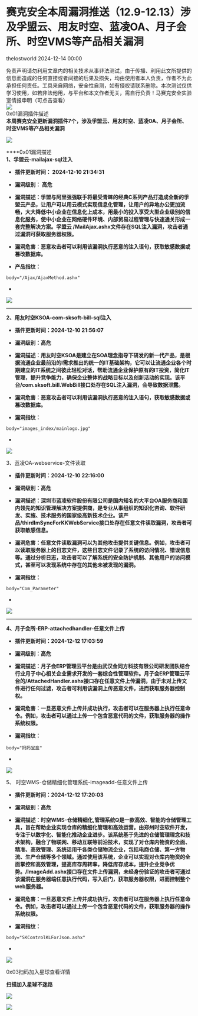 #  赛克安全本周漏洞推送（12.9-12.13）涉及孚盟云、用友时空、蓝凌OA、月子会所、时空VMS等产品相关漏洞   
 thelostworld   2024-12-14 00:00  
  
免责声明请勿利用文章内的相关技术从事非法测试，由于传播、利用此文所提供的信息而造成的任何直接或者间接的后果及损失，均由使用者本人负责，作者不为此承担任何责任。工具来自网络，安全性自测，如有侵权请联系删除。本次测试仅供学习使用，如若非法他用，与平台和本文作者无关，需自行负责！马赛克安全实验室情报申明（可点击查看）  
![](https://mmbiz.qpic.cn/mmbiz_png/wibiaOls7McRicPjtibQUDC6OnlQyWCzfd68f5ycicia6CCgOhrqkvHfLj5ajt2SKLnWoZSh219zUS3eTcERBwhxu9Dg/640?wx_fmt=other&from=appmsg&wxfrom=5&wx_lazy=1&wx_co=1&tp=webp "")  
0x01漏洞插件描述  
**本周赛克安全更新漏洞插件7个，涉及孚盟云、用友时空、蓝凌OA、月子会所、时空VMS等产品相关漏洞**  
  
![](https://mmbiz.qpic.cn/mmbiz_png/wibiaOls7McR8oRGuyj1gQSpL61drxVvsduwE0aia374GQEvMBeTkC28wbmu8xxNLS4Jric8YlYtAmc0vSxfSibYibww/640?wx_fmt=png&from=appmsg "")  
  
****0x01漏洞描述  
**1、孚盟云-mailajax-sql注入**  
- **插件更新时间： 2024-12-10 21:34:31**  
  
- **漏洞级别： 高危**  
  
- **漏洞描述：孚盟与阿里强强联手将最受青睐的经典C系列产品打造成全新的孚盟云产品，让用户可以用云模式实现信息化管理，让用户的异地办公更加流畅，大大降低中小企业在信息化上成本，用最小的投入享受大型企业级别的信息化服务，使中小企业在网络硬件环境、内部贸易过程管理与快速通关形成一套完整解决方案。孚盟云 /MailAjax.ashx文件存在SQL注入漏洞，攻击者通过漏洞可获取服务器权限。**  
  
- **漏洞危害：恶意攻击者可以利用该漏洞执行恶意的注入语句，获取敏感数据或篡改数据库。**  
  
- **产品指纹：**  
```
body="/Ajax/AjaxMethod.ashx"
```  
  
-   
![](https://mmbiz.qpic.cn/mmbiz_png/wibiaOls7McRicGkrT8icqQM1wfXvKb93fXZibc9W0qFrQSjDiavnWyAB8KOBON9XEZsibte8sVeuyVoQLlQnyibQicLS8g/640?wx_fmt=png&from=appmsg "")  
  
****  
**2、用友时空KSOA-com-sksoft-bill-sql注入**  
- **插件更新时间：2024-12-10 21:56:07**  
  
- **漏洞级别：高危**  
  
- **漏洞描述：用友时空KSOA是建立在SOA理念指导下研发的新一代产品，是根据流通企业最前沿的I需求推出的统一的IT基础架构，它可以让流通企业各个时期建立的IT系统之间彼此轻松对话，帮助流通企业保护原有的IT投资，简化IT管理，提升竞争能力，确保企业整体的战略目标以及创新活动的实现。该平台/com.sksoft.bill.WebBill接口处存在SQL注入漏洞，会导致数据泄露。**  
  
- **漏洞危害：恶意攻击者可以利用该漏洞执行恶意的注入语句，获取敏感数据或篡改数据库。**  
  
- **漏洞指纹：**  
```
body="images_index/mainlogo.jpg"
```  
  
-   
![](https://mmbiz.qpic.cn/mmbiz_png/wibiaOls7McRicGkrT8icqQM1wfXvKb93fXZoBQyZtEMs8ib1IsZ3lQ6GuicxleOdE6XKicfMBLKBHl5vP58ohzroW3HA/640?wx_fmt=png&from=appmsg "")  
  
  
3、蓝凌OA-webservice-文件读取  
- **插件更新时间：2024-12-10 22:16:00**  
  
- **漏洞级别：高危**  
  
- **漏洞描述：深圳市蓝凌软件股份有限公司是国内知名的大平台OA服务商和国内领先的知识管理解决方案提供商，是专业从事组织的知识化咨询、软件研发、实施、技术服务的国家级高新技术企业。该产品/thirdImSyncForKKWebService接口处存在任意文件读取漏洞，攻击者可获取敏感信息。**  
  
- **漏洞危害：任意文件读取漏洞可以为其他攻击提供关键信息。例如，攻击者可以读取服务器上的日志文件，这些日志文件记录了系统的访问情况、错误信息等。通过分析日志，攻击者可以了解系统的安全防护机制、其他用户的访问模式，甚至可以发现系统中存在的其他未被发现的漏洞。**  
  
- **漏洞指纹：**  
```
body="Com_Parameter"
```  
  
-   
![](https://mmbiz.qpic.cn/mmbiz_png/wibiaOls7McRicGkrT8icqQM1wfXvKb93fXZ0Dtwgpiam3icameYOvpCtxsbrtpTXDe8qUCqHIPZiaicxeBwwImm3a0jGw/640?wx_fmt=png&from=appmsg "")  
  
****  
**4、月子会所-ERP-attachedhandler-任意文件上传**  
- **插件更新时间：2024-12-12 17:03:59**  
  
- **漏洞级别：高危**  
  
- **漏洞描述：月子会ERP管理云平台是由武汉金同方科技有限公司研发团队结合行业月子中心相关企业需求开发的一套综合性管理软件。月子会ERP管理云平台的/AttachedHandler.ashx接口存在任意文件上传漏洞，由于未对上传文件进行任何过滤，攻击者可利用该漏洞上传恶意文件，进而获取服务器控制权。**  
  
- **漏洞危害：一旦恶意文件上传并成功执行，攻击者可以在服务器上执行任意命令。例如，攻击者可以通过上传一个包含恶意代码的文件，获取服务器的操作系统权限。**  
  
- **漏洞指纹：**  
```
body="妈妈宝盒"
```  
  
-   
![](https://mmbiz.qpic.cn/mmbiz_png/wibiaOls7McRicGkrT8icqQM1wfXvKb93fXZet1B1vp6PtJ49f6z22ereCeG1r2jVEzBcBz3WBhecuTwrh3jdbdblQ/640?wx_fmt=png&from=appmsg "")  
  
  
5、 时空WMS-仓储精细化管理系统-imageadd-任意文件上传   
- **插件更新时间：2024-12-12 17:20:03**  
  
- **漏洞级别：高危**  
  
- **漏洞描述：时空WMS-仓储精细化,管理系统Q是一款高效、智能的仓储管理工具，旨在帮助企业实现仓库的精细化管理和高效运营。由郑州时空软件开发，专注于以数字化、智能化推动企业进步。该系统基于先进的仓储管理理念和技术架构，融合了物联网、移动互联等前沿技术，实现了对仓库内物资的全面、精准、高效管理、系统话用千各类仓储物流企业，包括电商仓储、第一方物流、生产仓储等多个领域。通过使用该系统，企业可以实现对仓库内物资的全面掌控和高效管理，提高库存周转率，降低库存成本，提升企业竞争优势。/ImageAdd.ashx接口存在文件上传漏洞，未经身份验证的攻击者可通过该漏洞在服务器端任意执行代码，写入后门，获取服务器权限，进而控制整个 web服务器。**  
  
- **漏洞危害：一旦恶意文件上传并成功执行，攻击者可以在服务器上执行任意命令。例如，攻击者可以通过上传一个包含恶意代码的文件，获取服务器的操作系统权限。**  
  
- **漏洞指纹：**  
```
body="SKControlKLForJson.ashx"
```  
  
-   
![](https://mmbiz.qpic.cn/mmbiz_png/wibiaOls7McRicGkrT8icqQM1wfXvKb93fXZvP45JnLnlsibolsLqpKJn7Bic46SlKN5vgT1pUACJ4pyK3Es5ia6icmj0w/640?wx_fmt=png&from=appmsg "")  
  
0x03扫码加入星球查看详情  
  
**扫描加入星球不迷路**  
  
![](https://mmbiz.qpic.cn/mmbiz_png/wibiaOls7McRibMUiczLZevyribRn1qUpneDyfgJROGIibTVTjgVeErEr7icQzaVX1hBUfB2c4e2lUHP7EhUia0pvKe7Lg/640?wx_fmt=other&from=appmsg&wxfrom=5&wx_lazy=1&wx_co=1&tp=webp "")  
  
![](https://mmbiz.qpic.cn/mmbiz_png/wibiaOls7McRicPjtibQUDC6OnlQyWCzfd68iabQ9Vb5JGMNXqnzJTc28tomdyWugPkbLp6Kgc9tECG2XXPMTiafwTAw/640?wx_fmt=other&from=appmsg&wxfrom=5&wx_lazy=1&wx_co=1&tp=webp "")  
  
  
